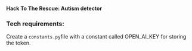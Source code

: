 #### Hack To The Rescue: Autism detector

### Tech requirements:
 Create a `constants.py`file with a constant called OPEN_AI_KEY for storing the token.